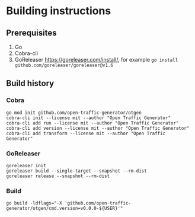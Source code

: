 # Building instructions

## Prerequisites

1. Go
2. Cobra-cli
3. GoReleaser https://goreleaser.com/install/, for example `go install github.com/goreleaser/goreleaser@v1.6`

## Build history

### Cobra

```Shell
go mod init github.com/open-traffic-generator/otgen
cobra-cli init --license mit --author "Open Traffic Generator"
cobra-cli add run --license mit --author "Open Traffic Generator"
cobra-cli add version --license mit --author "Open Traffic Generator"
cobra-cli add transform --license mit --author "Open Traffic Generator"
````

### GoReleaser

```Shell
goreleaser init
goreleaser build --single-target --snapshot --rm-dist
goreleaser release --snapshot --rm-dist
````

### Build

```Shell
go build -ldflags="-X 'github.com/open-traffic-generator/otgen/cmd.version=v0.0.0-${USER}'"
````
